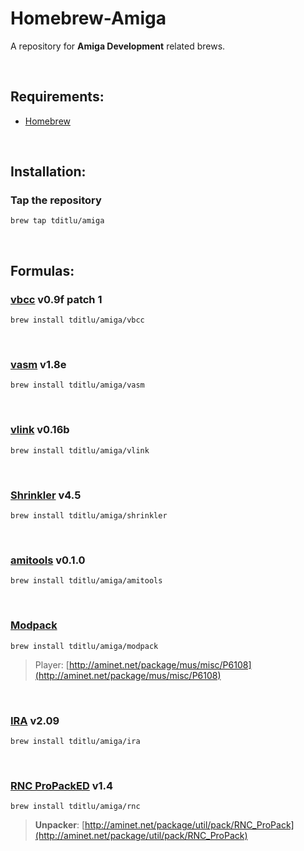 Homebrew-Amiga
==============
A repository for **Amiga Development** related brews.

 

Requirements:
------------
* [Homebrew](https://github.com/mxcl/homebrew)

 

Installation:
------------

### Tap the repository
~~~~~~~~~~~~~~~~~~~~~~~~~~~~~~~~~~~~~~~~~~~~~~~~~~~~~~~~~~~~~~~~~~~~~~~~~~~~~~~~
brew tap tditlu/amiga
~~~~~~~~~~~~~~~~~~~~~~~~~~~~~~~~~~~~~~~~~~~~~~~~~~~~~~~~~~~~~~~~~~~~~~~~~~~~~~~~

 

Formulas:
------------

### [vbcc](http://sun.hasenbraten.de/vbcc/) v0.9f patch 1
~~~~~~~~~~~~~~~~~~~~~~~~~~~~~~~~~~~~~~~~~~~~~~~~~~~~~~~~~~~~~~~~~~~~~~~~~~~~~~~~
brew install tditlu/amiga/vbcc
~~~~~~~~~~~~~~~~~~~~~~~~~~~~~~~~~~~~~~~~~~~~~~~~~~~~~~~~~~~~~~~~~~~~~~~~~~~~~~~~

 

### [vasm](http://sun.hasenbraten.de/vasm/) v1.8e
~~~~~~~~~~~~~~~~~~~~~~~~~~~~~~~~~~~~~~~~~~~~~~~~~~~~~~~~~~~~~~~~~~~~~~~~~~~~~~~~
brew install tditlu/amiga/vasm
~~~~~~~~~~~~~~~~~~~~~~~~~~~~~~~~~~~~~~~~~~~~~~~~~~~~~~~~~~~~~~~~~~~~~~~~~~~~~~~~

 

### [vlink](http://sun.hasenbraten.de/vlink/) v0.16b
~~~~~~~~~~~~~~~~~~~~~~~~~~~~~~~~~~~~~~~~~~~~~~~~~~~~~~~~~~~~~~~~~~~~~~~~~~~~~~~~
brew install tditlu/amiga/vlink
~~~~~~~~~~~~~~~~~~~~~~~~~~~~~~~~~~~~~~~~~~~~~~~~~~~~~~~~~~~~~~~~~~~~~~~~~~~~~~~~

 

### [Shrinkler](https://github.com/askeksa/Shrinkler) v4.5
~~~~~~~~~~~~~~~~~~~~~~~~~~~~~~~~~~~~~~~~~~~~~~~~~~~~~~~~~~~~~~~~~~~~~~~~~~~~~~~~
brew install tditlu/amiga/shrinkler
~~~~~~~~~~~~~~~~~~~~~~~~~~~~~~~~~~~~~~~~~~~~~~~~~~~~~~~~~~~~~~~~~~~~~~~~~~~~~~~~

 

### [amitools](https://github.com/cnvogelg/amitools) v0.1.0
~~~~~~~~~~~~~~~~~~~~~~~~~~~~~~~~~~~~~~~~~~~~~~~~~~~~~~~~~~~~~~~~~~~~~~~~~~~~~~~~
brew install tditlu/amiga/amitools
~~~~~~~~~~~~~~~~~~~~~~~~~~~~~~~~~~~~~~~~~~~~~~~~~~~~~~~~~~~~~~~~~~~~~~~~~~~~~~~~

 

### [Modpack](https://github.com/amigadev/modpack)
~~~~~~~~~~~~~~~~~~~~~~~~~~~~~~~~~~~~~~~~~~~~~~~~~~~~~~~~~~~~~~~~~~~~~~~~~~~~~~~~
brew install tditlu/amiga/modpack
~~~~~~~~~~~~~~~~~~~~~~~~~~~~~~~~~~~~~~~~~~~~~~~~~~~~~~~~~~~~~~~~~~~~~~~~~~~~~~~~
> Player:
> [http://aminet.net/package/mus/misc/P6108](http://aminet.net/package/mus/misc/P6108)

 

### [IRA](http://aminet.net/package/dev/asm/ira) v2.09
~~~~~~~~~~~~~~~~~~~~~~~~~~~~~~~~~~~~~~~~~~~~~~~~~~~~~~~~~~~~~~~~~~~~~~~~~~~~~~~~
brew install tditlu/amiga/ira
~~~~~~~~~~~~~~~~~~~~~~~~~~~~~~~~~~~~~~~~~~~~~~~~~~~~~~~~~~~~~~~~~~~~~~~~~~~~~~~~

 

### [RNC ProPackED](https://github.com/lab313ru/rnc_propack_source) v1.4
~~~~~~~~~~~~~~~~~~~~~~~~~~~~~~~~~~~~~~~~~~~~~~~~~~~~~~~~~~~~~~~~~~~~~~~~~~~~~~~~
brew install tditlu/amiga/rnc
~~~~~~~~~~~~~~~~~~~~~~~~~~~~~~~~~~~~~~~~~~~~~~~~~~~~~~~~~~~~~~~~~~~~~~~~~~~~~~~~
> **Unpacker**:
> [http://aminet.net/package/util/pack/RNC_ProPack](http://aminet.net/package/util/pack/RNC_ProPack)

 
